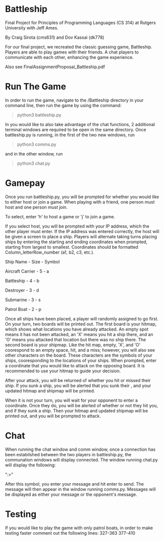 # Battleship
Final Project for Principles of Programming Languages (CS 314) at Rutgers University with Jeff Ames.

By Craig Sirota (cms631) and Dov Kassai (dk778)

For our final project, we recreated the classic guessing game, Battleship. Players are able to play games with their friends. A chat players to communicate with each other, enhancing the game experience.

Also see FinalAssignmentProposal_Battleship.pdf

# Run The Game

In order to run the game, navigate to the /Battleship directory in your command line, then run the game by using the command:
>python3 battleship.py

In you would like to also take advantage of the chat functions, 2 additional terminal windows are required to be open in the same directory. Once battleship.py is running, in the first of the two new windows, run
>python3 comms.py

and in the other window, run

>python3 chat.py


# Gamepay

Once you run battleship.py, you will be prompted for whether you would like to either host or join a game. When playing with a friend, one person must host and one person must join.

To select, enter 'h' to host a game or 'j' to join a game.

If you select host, you will be prompted with your IP address, which the other player must enter. If the IP address was entered correctly, the host will be given a screen to place a ship. Players will alternate taking turns placing ships by entering the starting and ending coordinates when prompted, starting from largest to smallest. Coordinates should be formatted Column_letterRow_number (a1, b2, c3, etc.).

Ship Name - Size - Symbol

Aircraft Carrier - 5 - a

Battleship - 4 - b

Destroyer - 3 - d

Submarine - 3 - s

Patrol Boat - 2 - p

Once all ships have been placed, a player will randomly assigned to go first. On your turn, two boards will be printed out. The first board is your hitmap, which shows what locations you have already attacked. An empty spot means it has not been attacked, an 'X' means you hit a ship there, and an 'O' means you attacked that location but there was no ship there. The second board is your shipmap. Like the hit map, empty, 'X', and 'O' coorespond to an empty space, hit, and a miss; however, you will also see other characters on the board. These characters are the symbols of your ships, cooresponding to the locations of your ships. When prompted, enter a coordinate that you would like to attack on the opposing board. It is recommended to use your hitmap to guide your decision.

After your attack, you will be returned of whether you hit or missed their ship. If you sunk a ship, you will be alerted that you sunk their <ship name>, and your updated hitmap and shipmap will be printed.

When it is not your turn, you will wait for your opponent to enter a coordinate. Once they do, you will be alerted of whether or not they hit you, and if they sunk a ship. Then your hitmap and updated shipmap will be printed out, and you will be prompted to attack.

# Chat

When running the chat window and comm window, once a connection has been estabilshed between the two players in battleship.py, the communation windows will display connected. The window running chat.py will display the following:

":>"

After this symbol, you enter your message and hit enter to send. The message will then appear in the window running comms.py. Messages will be displayed as either your message or the opponent's message.


# Testing

If you would like to play the game with only patrol boats, in order to make testing faster comment out the following lines:
327-363
377-410
